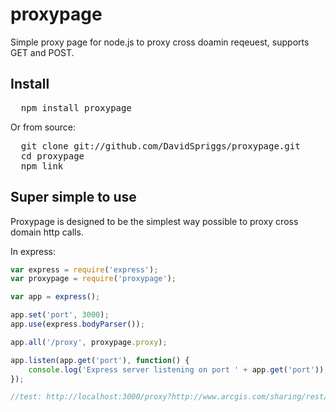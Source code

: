 proxypage
=========

Simple proxy page for node.js to proxy cross doamin reqeuest, supports GET and POST.

## Install

<pre>
  npm install proxypage
</pre>

Or from source:

<pre>
  git clone git://github.com/DavidSpriggs/proxypage.git 
  cd proxypage
  npm link
</pre>

## Super simple to use

Proxypage is designed to be the simplest way possible to proxy cross domain http calls.

In express:
```javascript
var express = require('express');
var proxypage = require('proxypage');

var app = express();

app.set('port', 3000);
app.use(express.bodyParser());

app.all('/proxy', proxypage.proxy);

app.listen(app.get('port'), function() {
	console.log('Express server listening on port ' + app.get('port'));
});

//test: http://localhost:3000/proxy?http://www.arcgis.com/sharing/rest/search?num=20&start=0&sortField=numViews&sortOrder=desc&q=owner%3ADavidSpriggs&f=json
```